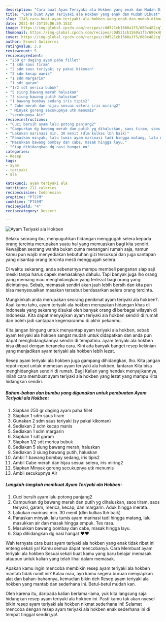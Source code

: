 ```yaml
---
description: "Cara buat Ayam Teriyaki ala Hokben yang enak dan Mudah Dibuat"
title: "Cara buat Ayam Teriyaki ala Hokben yang enak dan Mudah Dibuat"
slug: 1243-cara-buat-ayam-teriyaki-ala-hokben-yang-enak-dan-mudah-dibuat
date: 2021-04-25T19:06:59.153Z
image: https://img-global.cpcdn.com/recipes/c0d521cb1560a1f5/680x482cq70/ayam-teriyaki-ala-hokben-foto-resep-utama.jpg
thumbnail: https://img-global.cpcdn.com/recipes/c0d521cb1560a1f5/680x482cq70/ayam-teriyaki-ala-hokben-foto-resep-utama.jpg
cover: https://img-global.cpcdn.com/recipes/c0d521cb1560a1f5/680x482cq70/ayam-teriyaki-ala-hokben-foto-resep-utama.jpg
author: Ernest Gutierrez
ratingvalue: 3.8
reviewcount: 5
recipeingredient:
- "250 gr daging ayam paha fillet"
- "1 sdm saus tiram"
- "2 sdm saus teriyaki sy pakai kikoman"
- "2 sdm kecap manis"
- "1 sdm margarin"
- "1 sdt garam"
- "1/2 sdt merica bubuk"
- "5 siung bawang merah haluskan"
- "3 siung bawang putih haluskan"
- "1 bawang bombay sedang iris tipis2"
- " Cabe merah dan hijau sesuai selera iris miring2"
- " Minyak goreng secukupnya utk menumis"
- "secukupnya Air"
recipeinstructions:
- "Cuci bersih ayam lalu potong panjang2"
- "Campurkan dg bawang merah dan putih yg dihaluskan, saos tiram, saos teriyaki, garam, merica, kecap, dan margarin. Aduk hingga merata."
- "Lakukan marinasi min. 30 menit (dlm kulkas lbh baik)"
- "Panaskan minyak, lalu tumis ayam marinasi tadi hingga matang, lalu masukkan air dan masak hingga empuk. Tes rasa."
- "Masukkan bawang bombay dan cabe, masak hingga layu."
- "Siap dihidangkan dg nasi hangat ❤️❤️"
categories:
- Resep
tags:
- ayam
- teriyaki
- ala

katakunci: ayam teriyaki ala 
nutrition: 211 calories
recipecuisine: Indonesian
preptime: "PT27M"
cooktime: "PT49M"
recipeyield: "4"
recipecategory: Dessert

---
```



![Ayam Teriyaki ala Hokben](https://img-global.cpcdn.com/recipes/c0d521cb1560a1f5/680x482cq70/ayam-teriyaki-ala-hokben-foto-resep-utama.jpg)

Selaku seorang ibu, menyuguhkan hidangan menggugah selera kepada orang tercinta merupakan suatu hal yang memuaskan bagi kita sendiri. Kewajiban seorang  wanita bukan cuma menangani rumah saja, namun kamu pun wajib menyediakan kebutuhan gizi tercukupi dan juga santapan yang disantap orang tercinta mesti menggugah selera.

Di waktu  sekarang, anda sebenarnya mampu membeli panganan siap saji meski tanpa harus capek memasaknya dahulu. Tapi banyak juga lho orang yang memang mau menghidangkan yang terlezat bagi orang yang dicintainya. Sebab, memasak sendiri akan jauh lebih bersih dan kita pun bisa menyesuaikan masakan tersebut berdasarkan selera orang tercinta. 



Mungkinkah anda merupakan seorang penikmat ayam teriyaki ala hokben?. Asal kamu tahu, ayam teriyaki ala hokben merupakan hidangan khas di Indonesia yang sekarang disukai oleh banyak orang di berbagai wilayah di Indonesia. Kita dapat menyajikan ayam teriyaki ala hokben sendiri di rumah dan boleh jadi santapan kegemaranmu di akhir pekanmu.

Kita jangan bingung untuk menyantap ayam teriyaki ala hokben, sebab ayam teriyaki ala hokben sangat mudah untuk didapatkan dan anda pun dapat menghidangkannya sendiri di tempatmu. ayam teriyaki ala hokben bisa dibuat dengan beraneka cara. Kini ada banyak banget resep kekinian yang menjadikan ayam teriyaki ala hokben lebih lezat.

Resep ayam teriyaki ala hokben juga gampang dihidangkan, lho. Kita jangan repot-repot untuk memesan ayam teriyaki ala hokben, lantaran Kita bisa menghidangkan sendiri di rumah. Bagi Kalian yang hendak menyajikannya, inilah cara membuat ayam teriyaki ala hokben yang lezat yang mampu Kita hidangkan sendiri.

<!--inarticleads1-->

##### Bahan-bahan dan bumbu yang digunakan untuk pembuatan Ayam Teriyaki ala Hokben:

1. Siapkan 250 gr daging ayam paha fillet
1. Siapkan 1 sdm saus tiram
1. Gunakan 2 sdm saus teriyaki (sy pakai kikoman)
1. Sediakan 2 sdm kecap manis
1. Sediakan 1 sdm margarin
1. Siapkan 1 sdt garam
1. Siapkan 1/2 sdt merica bubuk
1. Sediakan 5 siung bawang merah, haluskan
1. Sediakan 3 siung bawang putih, haluskan
1. Ambil 1 bawang bombay sedang, iris tipis2
1. Ambil  Cabe merah dan hijau sesuai selera, iris miring2
1. Siapkan  Minyak goreng secukupnya utk menumis
1. Ambil secukupnya Air




<!--inarticleads2-->

##### Langkah-langkah membuat Ayam Teriyaki ala Hokben:

1. Cuci bersih ayam lalu potong panjang2
1. Campurkan dg bawang merah dan putih yg dihaluskan, saos tiram, saos teriyaki, garam, merica, kecap, dan margarin. Aduk hingga merata.
1. Lakukan marinasi min. 30 menit (dlm kulkas lbh baik)
1. Panaskan minyak, lalu tumis ayam marinasi tadi hingga matang, lalu masukkan air dan masak hingga empuk. Tes rasa.
1. Masukkan bawang bombay dan cabe, masak hingga layu.
1. Siap dihidangkan dg nasi hangat ❤️❤️




Wah ternyata cara buat ayam teriyaki ala hokben yang enak tidak ribet ini enteng sekali ya! Kamu semua dapat mencobanya. Cara Membuat ayam teriyaki ala hokben Sesuai sekali buat kamu yang baru belajar memasak ataupun untuk kalian yang telah lihai dalam memasak.

Apakah kamu ingin mencoba membikin resep ayam teriyaki ala hokben mantab tidak rumit ini? Kalau mau, ayo kamu segera buruan menyiapkan alat dan bahan-bahannya, kemudian bikin deh Resep ayam teriyaki ala hokben yang mantab dan sederhana ini. Betul-betul mudah kan. 

Oleh karena itu, daripada kalian berlama-lama, yuk kita langsung saja hidangkan resep ayam teriyaki ala hokben ini. Pasti kamu tak akan nyesel bikin resep ayam teriyaki ala hokben nikmat sederhana ini! Selamat mencoba dengan resep ayam teriyaki ala hokben enak sederhana ini di tempat tinggal sendiri,ya!.

